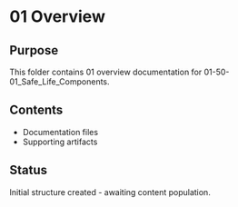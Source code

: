 # 01 Overview

## Purpose
This folder contains 01 overview documentation for 01-50-01_Safe_Life_Components.

## Contents
- Documentation files
- Supporting artifacts

## Status
Initial structure created - awaiting content population.
